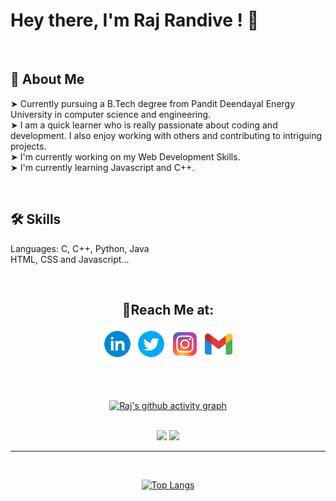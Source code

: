 # **Hey there, I'm Raj Randive !** 👋


<br>

## 🚀 **About Me**  
&#10148; Currently pursuing a B.Tech degree from Pandit Deendayal Energy University in computer science and engineering.  
&#10148; I am a quick learner who is really passionate about coding and development. I also enjoy working with others and contributing to intriguing projects.  
&#10148; I'm currently working on my Web Development Skills.  
&#10148; I'm currently learning Javascript and C++.

<br>

## 🛠 **Skills**
Languages: C, C++, Python, Java  
HTML, CSS and Javascript...

<br>

<div align = "center">

## 🔗**Reach Me at:**

<a href="https://www.linkedin.com/in/rajrandive14/"><img src="Logos\icons8-linkedin-circled-96.png" width="50px"></a>
<a href="https://twitter.com/_R_Randive_"><img src="Logos\icons8-twitter-circled-96.png" width="50px"></a>
<a href="https://www.instagram.com/raj_xiv.v_/"><img src="Logos\icons8-instagram-96.png" width="50px"></a>
<a href="https://twitter.com/_R_Randive_"><img src="Logos\icons8-gmail-96.png" width="50px"></a>
</div>

<br>
<br>

<div align="Center">

[![Raj's github activity graph](https://activity-graph.herokuapp.com/graph?username=Raj-Randive&theme=react-dark)](https://github.com/ashutosh00710/github-readme-activity-graph)

<br>



<div align="center">
  <a href="https://github.com/anuraghazra/github-readme-stats"><img width="49%" src="https://github-readme-stats.vercel.app/api?username=Raj-Randive&theme=radical&show_icons=true" /></a>
  <a href="https://git.io/streak-stats"><img width="49%" src="https://github-readme-streak-stats.herokuapp.com/?user=Raj-Randive&theme=radical&show_icons=true" /></a>
</div>

---

<br>

[![Top Langs](https://github-readme-stats.vercel.app/api/top-langs/?username=Raj-Randive&layout=compact&theme=radical)](https://github.com/anuraghazra/github-readme-stats)

</div>
